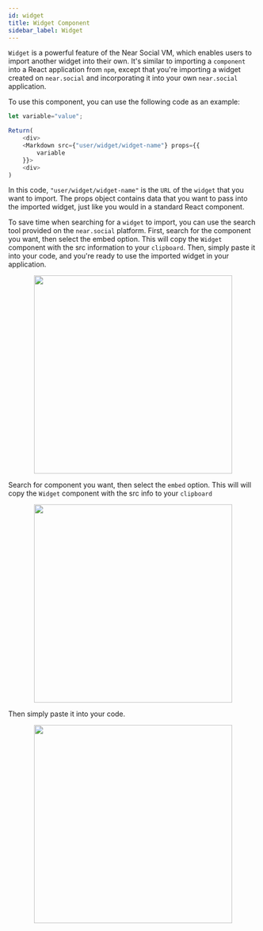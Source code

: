 ```yaml
---
id: widget
title: Widget Component
sidebar_label: Widget
---
```


`Widget` is a powerful feature of the Near Social VM, which enables users to import another widget into their own. It's similar to importing a `component` into a React application from `npm`, except that you're importing a widget created on `near.social` and incorporating it into your own `near.social` application.

To use this component, you can use the following code as an example:

```javascript
let variable="value";

Return(
    <div>
    <Markdown src={"user/widget/widget-name"} props={{
        variable
    }}>
    <div>
)
```

In this code, `"user/widget/widget-name"` is the `URL` of the `widget` that you want to import. The props object contains data that you want to pass into the imported widget, just like you would in a standard React component.

To save time when searching for a `widget` to import, you can use the search tool provided on the `near.social` platform. First, search for the component you want, then select the embed option. This will copy the `Widget` component with the src information to your `clipboard`. Then, simply paste it into your code, and you're ready to use the imported widget in your application.

<div align="center">
  <img src="https://i.imgur.com/oaM1cvp.png" width="400" />
</div>

Search for component you want, then select the `embed` option. This will will copy the `Widget` component with the src info to your `clipboard`

<div align="center">
  <img src="https://i.imgur.com/Wnr3Xx9.png" width="400" />
</div>

Then simply paste it into your code.

<div align="center">
  <img src="https://i.imgur.com/wJhcuqp.png" width="400" />
</div>
